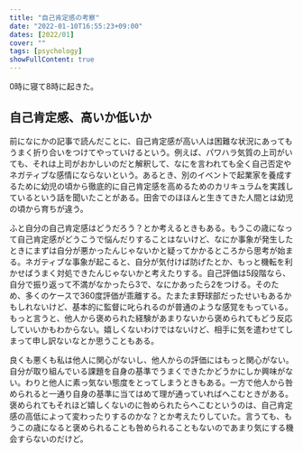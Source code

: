```yaml
---
title: "自己肯定感の考察"
date: "2022-01-10T16:55:23+09:00"
dates: [2022/01]
cover: ""
tags: [psychology]
showFullContent: true
---
```


0時に寝て8時に起きた。

## 自己肯定感、高いか低いか

前になにかの記事で読んだことに、自己肯定感が高い人は困難な状況にあってもうまく折り合いをつけてやっていけるという。例えば、パワハラ気質の上司がいても、それは上司がおかしいのだと解釈して、なにを言われても全く自己否定やネガティブな感情にならないという。あるとき、別のイベントで起業家を養成するために幼児の頃から徹底的に自己肯定感を高めるためのカリキュラムを実践しているという話を聞いたことがある。田舎でのほほんと生きてきた人間とは幼児の頃から育ちが違う。

ふと自分の自己肯定感はどうだろう？とか考えるときもある。もうこの歳になって自己肯定感がどうこうで悩んだりすることはないけど、なにか事象が発生したときにまずは自分が悪かったんじゃないかと疑ってかかるところから思考が始まる。ネガティブな事象が起こると、自分が気付けば防げたとか、もっと機転を利かせばうまく対処できたんじゃないかと考えたりする。自己評価は5段階なら、自分で振り返って不満がなかったら3で、なにかあったら2をつける。そのため、多くのケースで360度評価が乖離する。たまたま野球部だったせいもあるかもしれないけど、基本的に監督に叱られるのが普通のような感覚をもっている。もっと言うと、他人から褒められた経験があまりないから褒められてもどう反応していいかもわからない。嬉しくないわけではないけど、相手に気を遣わせてしまって申し訳ないなとか思うこともある。

良くも悪くも私は他人に関心がないし、他人からの評価にはもっと関心がない。自分が取り組んでいる課題を自身の基準でうまくできたかどうかにしか興味がない。わりと他人に素っ気ない態度をとってしまうときもある。一方で他人から咎められると一通り自身の基準に当てはめて理が通っていればへこむときがある。褒められてもそれほど嬉しくないのに咎められたらへこむというのは、自己肯定感の高低によって変わったりするのかな？とか考えたりしていた。言うても、もうこの歳になると褒められることも咎められることもないのであまり気にする機会すらないのだけど。
